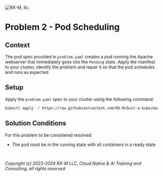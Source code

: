 ![RX-M, llc.](https://rx-m.com/rxm-cnc.svg)

# Problem 2 - Pod Scheduling


## Context

The pod spec provided in `problem.yaml` creates a pod running the Apache webserver that immediately goes into the
`Pending` state. Apply the manifest to your cluster, identify the problem and repair it so that the pod schedules and
runs as expected.


## Setup

Apply the `problem.yaml` spec to your cluster using the following command:

```bash
kubectl apply -f https://raw.githubusercontent.com/RX-M/bust-a-kube/master/workload/workload-pod-scheduling/problem.yaml
```


## Solution Conditions

For this problem to be considered resolved:

- The pod must be in the running state with all containers in a ready state

<br>

_Copyright (c) 2023-2024 RX-M LLC, Cloud Native & AI Training and Consulting, all rights reserved_